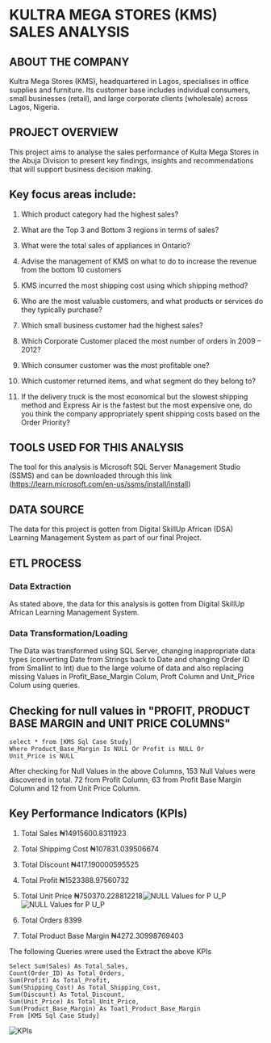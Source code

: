# KULTRA MEGA STORES (KMS) SALES ANALYSIS 

## ABOUT THE COMPANY
Kultra Mega Stores (KMS), headquartered in Lagos, specialises in office supplies and furniture. Its customer base includes individual consumers, small businesses (retail), and large corporate clients (wholesale) across Lagos, Nigeria. 

## PROJECT OVERVIEW
This project aims to analyse the sales performance of Kulta Mega Stores in the Abuja Division to present key findings, insights and recommendations that will support business decision making. 

## Key focus areas include:
  1. Which product category had the highest sales? 

  2. What are the Top 3 and Bottom 3 regions in terms of sales? 

  3. What were the total sales of appliances in Ontario? 

  4. Advise the management of KMS on what to do to increase the revenue from the bottom 10 customers 

  5. KMS incurred the most shipping cost using which shipping method? 

  6. Who are the most valuable customers, and what products or services do they typically purchase? 

  7. Which small business customer had the highest sales? 

  8. Which Corporate Customer placed the most number of orders in 2009 – 2012? 

  9. Which consumer customer was the most profitable one? 

  10. Which customer returned items, and what segment do they belong to? 

  11. If the delivery truck is the most economical but the slowest shipping method and Express Air is the fastest but the most expensive one, do you think the company appropriately spent       shipping costs based on the Order Priority?

## TOOLS USED FOR THIS ANALYSIS
The tool for this analysis is Microsoft SQL Server Management Studio (SSMS) and can be downloaded through this link (https://learn.microsoft.com/en-us/ssms/install/install)

## DATA SOURCE
The data for this project is gotten from Digital SkillUp African (DSA) Learning Management System as part of our final Project.

## ETL PROCESS

### Data Extraction 
As stated above, the data for this analysis is gotten from Digital SkillUp African Learning Management System.

### Data Transformation/Loading
The Data was transformed using SQL Server, changing inappropriate data types (converting Date from Strings back to Date and changing Order ID from Smallint to Int) due to the large volume of data and also replacing missing Values in Profit_Base_Margin Colum, Proft Column and Unit_Price Colum using queries.

## Checking for null values in "PROFIT, PRODUCT BASE MARGIN and UNIT PRICE COLUMNS"

    select * from [KMS Sql Case Study]
    Where Product_Base_Margin Is NULL Or Profit is NULL Or
    Unit_Price is NULL

  After checking for Null Values in the above Columns, 153 Null Values were discovered in total. 72 from Profit Column, 63 from Profit Base Margin Column and 12 from Unit Price Column.



## Key Performance Indicators (KPIs)
  1. Total Sales                  ₦14915600.8311923
  
  2. Total Shippimg Cost           ₦107831.039506674
 
  3. Total Discount                ₦417.190000595525
 
  4. Total Profit                  ₦1523388.97560732
  
  5. Total Unit Price              ₦750370.228812218![NULL Values for P U_P](https://github.com/user-attachments/assets/cf3f960a-467f-403d-bff7-cb980cb4265d)
![NULL Values for P U_P](https://github.com/user-attachments/assets/cf3f960a-467f-403d-bff7-cb980cb4265d)

 
  6. Total Orders                  8399
 
  7. Total Product Base Margin     ₦4272.30998769403

The following Queries wrere used the Extract the above KPIs  

    Select Sum(Sales) As Total_Sales,
    Count(Order_ID) As Total_Orders,
    Sum(Profit) As Total_Profit,
    Sum(Shipping_Cost) As Total_Shipping_Cost,
    Sum(Discount) As Total_Discount,
    Sum(Unit_Price) As Total_Unit_Price,
    Sum(Product_Base_Margin) As Toatl_Product_Base_Margin
    From [KMS Sql Case Study]

![KPIs](https://github.com/user-attachments/assets/a14a6241-2630-4ce7-a957-4ed598302674)

